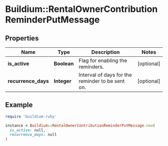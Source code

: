 # Buildium::RentalOwnerContributionReminderPutMessage

## Properties

| Name | Type | Description | Notes |
| ---- | ---- | ----------- | ----- |
| **is_active** | **Boolean** | Flag for enabling the reminders. | [optional] |
| **recurrence_days** | **Integer** | Interval of days for the reminder to be sent on. | [optional] |

## Example

```ruby
require 'buildium-ruby'

instance = Buildium::RentalOwnerContributionReminderPutMessage.new(
  is_active: null,
  recurrence_days: null
)
```


